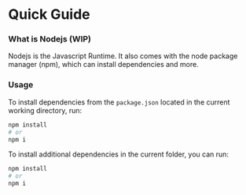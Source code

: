 # Quick Guide

### What is Nodejs (WIP)

Nodejs is the Javascript Runtime. It also comes with the node package manager (npm), which can install dependencies and more.

### Usage

To install dependencies from the `package.json` located in the current working directory, run:

```sh
npm install
# or
npm i
```

To install additional dependencies in the current folder, you can run:

```sh
npm install
# or
npm i
```